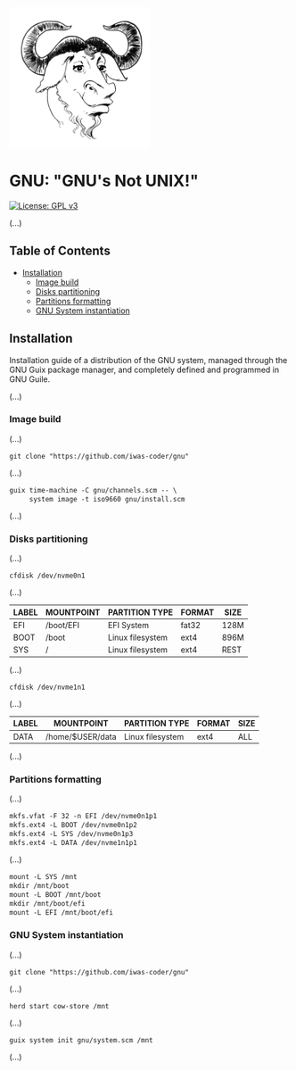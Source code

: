 [//]: # (Title of the project)

<img src="assets/logo.png" alt="Robby" width=50%/>

# GNU: "GNU's Not UNIX!"

[//]: # (GPLv3 License indicator)

[![License: GPL v3](https://img.shields.io/badge/License-GPLv3-blue.svg)](https://www.gnu.org/licenses/gpl-3.0.html)

[//]: # (README Body)

(...)

## Table of Contents

- [Installation](#installation)
    - [Image build](#image-build)
    - [Disks partitioning](#disks-partitioning)
    - [Partitions formatting](#partitions-formatting)
    - [GNU System instantiation](#gnu-system-instantiation)

## Installation

Installation guide of a distribution of the GNU system, managed through the GNU Guix package manager, and completely defined and programmed in GNU Guile.

(...)

### Image build

(...)

```shell
git clone "https://github.com/iwas-coder/gnu"
```

(...)

```shell
guix time-machine -C gnu/channels.scm -- \
     system image -t iso9660 gnu/install.scm
```

(...)

### Disks partitioning

(...)

```shell
cfdisk /dev/nvme0n1
```

(...)

| LABEL | MOUNTPOINT | PARTITION TYPE   | FORMAT | SIZE |
|-------|------------|------------------|--------|------|
| EFI   | /boot/EFI  | EFI System       | fat32  | 128M |
| BOOT  | /boot      | Linux filesystem | ext4   | 896M |
| SYS   | /          | Linux filesystem | ext4   | REST |

(...)

```shell
cfdisk /dev/nvme1n1
```

(...)

| LABEL | MOUNTPOINT       | PARTITION TYPE   | FORMAT | SIZE |
|-------|------------------|------------------|--------|------|
| DATA  | /home/$USER/data | Linux filesystem | ext4   | ALL  |

(...)

### Partitions formatting

(...)

```shell
mkfs.vfat -F 32 -n EFI /dev/nvme0n1p1
mkfs.ext4 -L BOOT /dev/nvme0n1p2
mkfs.ext4 -L SYS /dev/nvme0n1p3
mkfs.ext4 -L DATA /dev/nvme1n1p1
```

(...)

```shell
mount -L SYS /mnt
mkdir /mnt/boot
mount -L BOOT /mnt/boot
mkdir /mnt/boot/efi
mount -L EFI /mnt/boot/efi
```

### GNU System instantiation

(...)

```shell
git clone "https://github.com/iwas-coder/gnu"
```

(...)

```shell
herd start cow-store /mnt
```

(...)

```shell
guix system init gnu/system.scm /mnt
```

(...)
